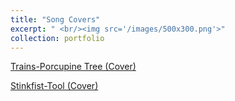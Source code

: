 ```yaml
---
title: "Song Covers"
excerpt: " <br/><img src='/images/500x300.png'>"
collection: portfolio
---
```


[Trains-Porcupine Tree (Cover)](https://www.dropbox.com/scl/fi/2ri55fep31t3l5y3c2v0h/Trains-PorcupineTree-Cover.MP4?rlkey=ug5t49l6tz4w490g42r8wi0qu&st=dl1hm57u&dl=0)

[Stinkfist-Tool (Cover)](https://www.dropbox.com/scl/fi/f5r79qsbswneg167lqp52/Stinkfist-Tool-Cover.MP4?rlkey=alw2a1s718jylpbmi5v69jqrj&st=fipk94z1&dl=0)
